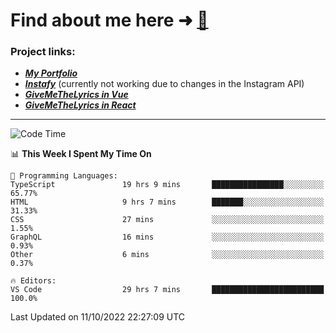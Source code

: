 # Find about me here ➜ [🧑](https://pauabella.dev)

### Project links:
- ***[My Portfolio](https://pauabella.dev)***
- ***[Instafy](https://instafy.me)*** (currently not working due to changes in the Instagram API)
- ***[GiveMeTheLyrics in Vue](https://lyrics.pauabella.dev)***
- ***[GiveMeTheLyrics in React](https://pauabella.dev/GiveMeTheLyrics)***

---
<!--START_SECTION:waka-->
![Code Time](http://img.shields.io/badge/Code%20Time-1%2C533%20hrs%2035%20mins-blue)

📊 **This Week I Spent My Time On** 

```text
💬 Programming Languages: 
TypeScript               19 hrs 9 mins       ████████████████░░░░░░░░░   65.77% 
HTML                     9 hrs 7 mins        ███████░░░░░░░░░░░░░░░░░░   31.33% 
CSS                      27 mins             ░░░░░░░░░░░░░░░░░░░░░░░░░   1.55% 
GraphQL                  16 mins             ░░░░░░░░░░░░░░░░░░░░░░░░░   0.93% 
Other                    6 mins              ░░░░░░░░░░░░░░░░░░░░░░░░░   0.37%

🔥 Editors: 
VS Code                  29 hrs 7 mins       █████████████████████████   100.0%

```


 Last Updated on 11/10/2022 22:27:09 UTC
<!--END_SECTION:waka-->
